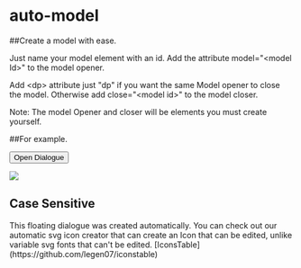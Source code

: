 # auto-model
##Create a model with ease.

Just name your model element with an id.
Add the attribute model="&lt;model Id>" to the model opener.

Add &lt;dp> attribute just "dp" if you want the same Model opener to close the model.
Otherwise add close="&lt;model id>" to the model closer.

Note: The model Opener and closer will be elements you must create yourself. 


##For example. 

<button model="#floating-dialogue" dp> Open Dialogue </button>

<div id="floating-dialogue">
  <img src="https://placehold.co/600x400">

  <article>
    <h2>Case Sensitive</h2>
    <p>
      This floating dialogue was created automatically. 
      You can check out our automatic svg icon creator 
      that can create an Icon that can be edited, unlike
      variable svg fonts that can't be edited.
      [IconsTable] (https://github.com/legen07/iconstable)
    </p>
  </article>
</div>
